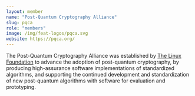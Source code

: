 ```yaml
---
layout: member
name: "Post-Quantum Cryptography Alliance"
slug: pqca
role: "members"
image: /img/feat-logos/pqca.svg
website: https://pqca.org/
---
```



The Post-Quantum Cryptography Alliance was established by [The Linux Foundation](https://www.linuxfoundation.org/projects) to advance the adoption of post-quantum cryptography, by producing high-assurance software implementations of standardized algorithms, and supporting the continued development and standardization of new post-quantum algorithms with software for evaluation and prototyping.